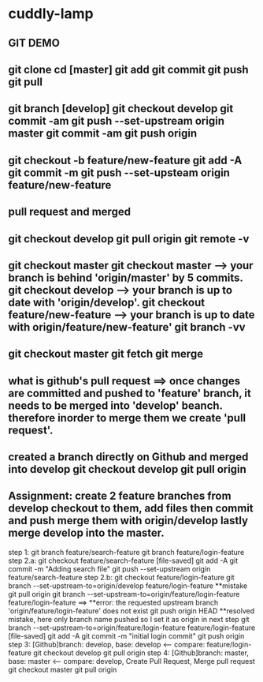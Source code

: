 # cuddly-lamp
GIT DEMO
-------------------------------------
git clone 
cd 
[master]
git add 
git commit 
git push
git pull
--
git branch [develop]
git checkout develop
git commit -am
git push --set-upstream origin master
git commit -am
git push origin
--
git checkout -b feature/new-feature
git add -A
git commit -m 
git push --set-upsteam origin feature/new-feature
-- 
pull request and merged 
--
git checkout develop
git pull origin
git remote -v
--
git checkout master
git checkout master  --> your branch is behind 'origin/master' by 5 commits.
git checkout develop --> your branch is up to date with 'origin/develop'.
git checkout feature/new-feature --> your branch is up to date with origin/feature/new-feature'
git branch -vv
--
git checkout master
git fetch
git merge
--
what is github's pull request ==> once changes are committed and pushed to 'feature' branch, it needs to be merged into 'develop' beanch. therefore inorder to merge them we create 'pull request'.
--
created a branch directly on Github and merged into develop
git checkout develop
git pull origin
-----------------------------------
Assignment:
create 2 feature branches from develop 
checkout to them, add files then commit and push 
merge them with origin/develop 
lastly merge develop into the master.
-----------------------------------
step 1:
	git branch feature/search-feature
	git branch feature/login-feature
step 2.a:
	git checkout feature/search-feature
	[file-saved]
	git add -A
	git commit -m "Adding search file"
	git push --set-upstream origin feature/search-feature
step 2.b:
	git checkout feature/login-feature
	git branch --set-upstream-to=origin/develop feature/login-feature 		**mistake
	git pull origin
	git branch --set-upstream-to=origin/feature/login-feature feature/login-feature ==> **error: the requested upstream branch 'origin/feature/login-feature' does not exist
	git push origin HEAD					**resolved mistake, here only branch name pushed so I set it as origin in next step
	git branch --set-upstream-to=origin/feature/login-feature feature/login-feature
	[file-saved]
	git add -A
	git commit -m "initial login commit"
	git push origin
step 3: 
	[Github]branch: develop, 	base: develop <-- compare: feature/login-feature
	git checkout develop
	git pull origin
step 4:
	[Github]branch: master, 	base: master  <-- compare: develop,		Create Pull Request, 	Merge pull request
	git checkout master
	git pull origin

